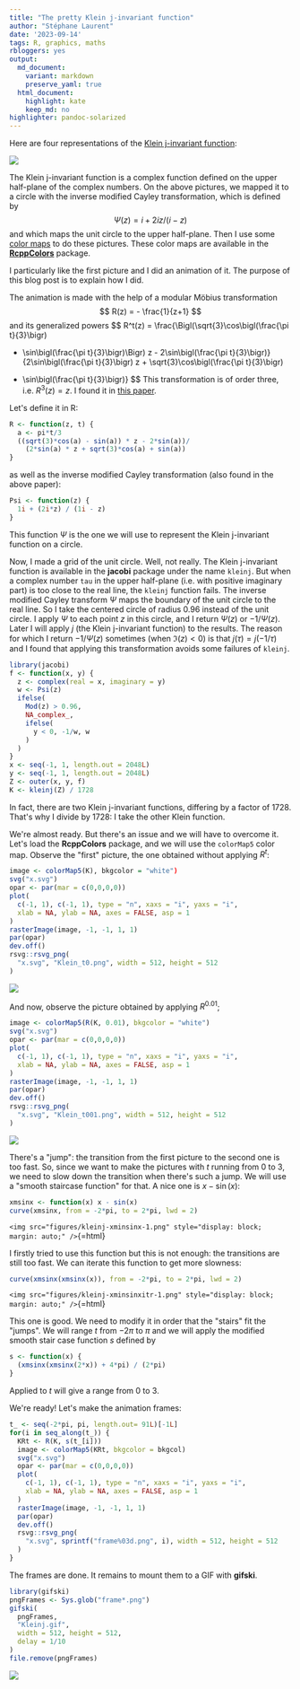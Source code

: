 ```yaml
---
title: "The pretty Klein j-invariant function"
author: "Stéphane Laurent"
date: '2023-09-14'
tags: R, graphics, maths
rbloggers: yes
output:
  md_document:
    variant: markdown
    preserve_yaml: true
  html_document:
    highlight: kate
    keep_md: no
highlighter: pandoc-solarized
---
```


Here are four representations of the [Klein j-invariant
function](https://en.wikipedia.org/wiki/J-invariant):

![](./figures/KleinFibo_5-6-7-9.png)

The Klein j-invariant function is a complex function defined on the
upper half-plane of the complex numbers. On the above pictures, we
mapped it to a circle with the inverse modified Cayley transformation,
which is defined by $$
\Psi(z) = i + 2iz / (i - z)
$$ and which maps the unit circle to the upper half-plane. Then I use
some [color maps](https://en.wikipedia.org/wiki/Domain_coloring) to do
these pictures. These color maps are available in the
[**RcppColors**](https://github.com/stla/RcppColors) package.

I particularly like the first picture and I did an animation of it. The
purpose of this blog post is to explain how I did.

The animation is made with the help of a modular Möbius transformation
$$
R(z) = - \frac{1}{z+1}
$$ and its generalized powers $$
R^t(z) = 
\frac{\Bigl(\sqrt{3}\cos\bigl(\frac{\pi t}{3}\bigr) 
- \sin\bigl(\frac{\pi t}{3}\bigr)\Bigr) z - 2\sin\bigl(\frac{\pi t}{3}\bigr)}
{2\sin\bigl(\frac{\pi t}{3}\bigr) z + \sqrt{3}\cos\bigl(\frac{\pi t}{3}\bigr) 
+ \sin\bigl(\frac{\pi t}{3}\bigr)}
$$ This transformation is of order three, i.e. $R^3(z)=z$. I found it in
[this
paper](https://www3.risc.jku.at/publications/download/risc_5011/DiplomaThesisPonweiser.pdf).

Let's define it in R:

``` r
R <- function(z, t) {
  a <- pi*t/3
  ((sqrt(3)*cos(a) - sin(a)) * z - 2*sin(a))/
    (2*sin(a) * z + sqrt(3)*cos(a) + sin(a))
}
```

as well as the inverse modified Cayley transformation (also found in the
above paper):

``` r
Psi <- function(z) {
  1i + (2i*z) / (1i - z)
}
```

This function $\Psi$ is the one we will use to represent the Klein
j-invariant function on a circle.

Now, I made a grid of the unit circle. Well, not really. The Klein
j-invariant function is available in the **jacobi** package under the
name `kleinj`. But when a complex number `tau` in the upper half-plane
(i.e. with positive imaginary part) is too close to the real line, the
`kleinj` function fails. The inverse modified Cayley transform $\Psi$
maps the boundary of the unit circle to the real line. So I take the
centered circle of radius $0.96$ instead of the unit circle. I apply
$\Psi$ to each point $z$ in this circle, and I return $\Psi(z)$ or
$-1/\Psi(z)$. Later I will apply $j$ (the Klein j-invariant function) to
the results. The reason for which I return $-1/\Psi(z)$ sometimes (when
$\Im(z)<0$) is that $j(\tau) = j(-1/\tau)$ and I found that applying
this transformation avoids some failures of `kleinj`.

``` r
library(jacobi)
f <- function(x, y) {
  z <- complex(real = x, imaginary = y)
  w <- Psi(z)
  ifelse(
    Mod(z) > 0.96, 
    NA_complex_,
    ifelse(
      y < 0, -1/w, w
    )
  )
}
x <- seq(-1, 1, length.out = 2048L)
y <- seq(-1, 1, length.out = 2048L)
Z <- outer(x, y, f)
K <- kleinj(Z) / 1728
```

In fact, there are two Klein j-invariant functions, differing by a
factor of $1728$. That's why I divide by $1728$: I take the other Klein
function.

We're almost ready. But there's an issue and we will have to overcome
it. Let's load the **RcppColors** package, and we will use the
`colorMap5` color map. Observe the "first" picture, the one obtained
without applying $R^t$:

``` r
image <- colorMap5(K), bkgcolor = "white")
svg("x.svg")
opar <- par(mar = c(0,0,0,0))
plot(
  c(-1, 1), c(-1, 1), type = "n", xaxs = "i", yaxs = "i", 
  xlab = NA, ylab = NA, axes = FALSE, asp = 1
)
rasterImage(image, -1, -1, 1, 1)
par(opar)
dev.off()
rsvg::rsvg_png(
  "x.svg", "Klein_t0.png", width = 512, height = 512
)
```

![](./figures/Klein_t0.png)

And now, observe the picture obtained by applying $R^{0.01}$;

``` r
image <- colorMap5(R(K, 0.01), bkgcolor = "white")
svg("x.svg")
opar <- par(mar = c(0,0,0,0))
plot(
  c(-1, 1), c(-1, 1), type = "n", xaxs = "i", yaxs = "i", 
  xlab = NA, ylab = NA, axes = FALSE, asp = 1
)
rasterImage(image, -1, -1, 1, 1)
par(opar)
dev.off()
rsvg::rsvg_png(
  "x.svg", "Klein_t001.png", width = 512, height = 512
)
```

![](./figures/Klein_t001.png)

There's a "jump": the transition from the first picture to the second
one is too fast. So, since we want to make the pictures with $t$ running
from $0$ to $3$, we need to slow down the transition when there's such a
jump. We will use a "smooth staircase function" for that. A nice one is
$x - \sin(x)$:

``` r
xmsinx <- function(x) x - sin(x)
curve(xmsinx, from = -2*pi, to = 2*pi, lwd = 2)
```

`<img src="figures/kleinj-xminsinx-1.png" style="display: block; margin: auto;" />`{=html}

I firstly tried to use this function but this is not enough: the
transitions are still too fast. We can iterate this function to get more
slowness:

``` r
curve(xmsinx(xmsinx(x)), from = -2*pi, to = 2*pi, lwd = 2)
```

`<img src="figures/kleinj-xminsinxitr-1.png" style="display: block; margin: auto;" />`{=html}

This one is good. We need to modify it in order that the "stairs" fit
the "jumps". We will range $t$ from $-2\pi$ to $\pi$ and we will apply
the modified smooth stair case function $s$ defined by

``` r
s <- function(x) {
  (xmsinx(xmsinx(2*x)) + 4*pi) / (2*pi)  
}
```

Applied to $t$ will give a range from $0$ to $3$.

We're ready! Let's make the animation frames:

``` r
t_ <- seq(-2*pi, pi, length.out= 91L)[-1L]
for(i in seq_along(t_)) {
  KRt <- R(K, s(t_[i]))
  image <- colorMap5(KRt, bkgcolor = bkgcol)
  svg("x.svg")
  opar <- par(mar = c(0,0,0,0))
  plot(
    c(-1, 1), c(-1, 1), type = "n", xaxs = "i", yaxs = "i", 
    xlab = NA, ylab = NA, axes = FALSE, asp = 1
  )
  rasterImage(image, -1, -1, 1, 1)
  par(opar)
  dev.off()
  rsvg::rsvg_png(
    "x.svg", sprintf("frame%03d.png", i), width = 512, height = 512
  )
}
```

The frames are done. It remains to mount them to a GIF with **gifski**.

``` r
library(gifski)
pngFrames <- Sys.glob("frame*.png")
gifski(
  pngFrames,
  "Kleinj.gif",
  width = 512, height = 512,
  delay = 1/10
)
file.remove(pngFrames)
```

![](./figures/Kleinj.gif)
